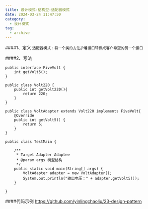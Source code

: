 ```yaml
---
title: 设计模式-结构型-适配器模式
date: 2024-03-24 11:47:50
category:
  - 设计模式
tag:
  - archive
---
```

####1、定义
``
适配器模式：将一个类的方法护着接口转换成客户希望的另一个接口
 ``

####2、写法
```
public interface FiveVolt {
    int getVolt5();
}

public class Volt220 {
    public int getVolt220(){
        return 220;
    }
}

public class VoltAdapter extends Volt220 implements FiveVolt{
    @Override
    public int getVolt5() {
        return 5;
    }
}

public class TestMain {

    /**
     * Target Adapter Adaptee
     * @param args 树型结构
     */
    public static void main(String[] args) {
        VoltAdapter adapter = new VoltAdapter();
        System.out.println("输出电压：" + adapter.getVolt5());
    }

}
```

####代码示例
https://github.com/yinlingchaoliu/23-design-pattern
